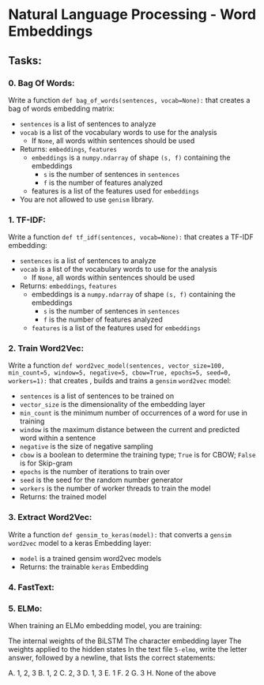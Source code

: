 # Natural Language Processing - Word Embeddings

## Tasks:

### 0. Bag Of Words:
Write a function ``def bag_of_words(sentences, vocab=None):`` that creates a bag of words embedding matrix:

- ``sentences`` is a list of sentences to analyze
- ``vocab`` is a list of the vocabulary words to use for the analysis
  - If ``None``, all words within sentences should be used
- Returns: ``embeddings``, ``features``
  - ``embeddings`` is a ``numpy.ndarray`` of shape ``(s, f)`` containing the embeddings
    - ``s`` is the number of sentences in ``sentences``
    - ``f`` is the number of features analyzed
  - features is a list of the features used for ``embeddings``
- You are not allowed to use ``genism`` library.


### 1. TF-IDF:
Write a function ``def tf_idf(sentences, vocab=None):`` that creates a TF-IDF embedding:

- ``sentences`` is a list of sentences to analyze
- ``vocab`` is a list of the vocabulary words to use for the analysis
  - If ``None``, all words within sentences should be used
- Returns: ``embeddings``, ``features``
  - embeddings is a ``numpy.ndarray`` of shape ``(s, f)`` containing the embeddings
    - ``s`` is the number of sentences in ``sentences``
    - ``f`` is the number of features analyzed
  - ``features`` is a list of the features used for ``embeddings``

### 2. Train Word2Vec:
Write a function ``def word2vec_model(sentences, vector_size=100, min_count=5, window=5, negative=5, cbow=True, epochs=5, seed=0, workers=1):`` that creates , builds and trains a ``gensim`` `word2vec` model:

- ``sentences`` is a list of sentences to be trained on
- ``vector_size`` is the dimensionality of the embedding layer
- ``min_count`` is the minimum number of occurrences of a word for use in training
- ``window`` is the maximum distance between the current and predicted word within a sentence
- ``negative`` is the size of negative sampling
- ``cbow`` is a boolean to determine the training type; ``True`` is for CBOW; ``False`` is for Skip-gram
- ``epochs`` is the number of iterations to train over
- ``seed`` is the seed for the random number generator
- ``workers`` is the number of worker threads to train the model
- Returns: the trained model

### 3. Extract Word2Vec:
Write a function ``def gensim_to_keras(model):`` that converts a ``gensim word2vec`` model to a keras Embedding layer:

- ``model`` is a trained gensim word2vec models
- Returns: the trainable ``keras`` Embedding

### 4. FastText:


### 5. ELMo:
When training an ELMo embedding model, you are training:

The internal weights of the BiLSTM
The character embedding layer
The weights applied to the hidden states
In the text file ``5-elmo``, write the letter answer, followed by a newline, that lists the correct statements:

A. 1, 2, 3
B. 1, 2
C. 2, 3
D. 1, 3
E. 1
F. 2
G. 3
H. None of the above
